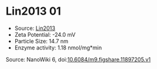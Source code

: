 <a name="material" />

# Lin2013 01
<script type="application/ld+json">
  {
    "@context": "https://schema.org/",
    "@type": "ChemicalSubstance",
    "@id": "https://egonw.github.io/nanowiki/nanowiki448.html#material",
    "http://purl.org/dc/terms/conformsTo":
      {
        "@type": "CreativeWork",
        "@id": "https://bioschemas.org/profiles/ChemicalSubstance/0.4-RELEASE/"
      },
    "identfier": "448",
    "name": "Lin2013 01",
    "url": "https://egonw.github.io/nanowiki/nanowiki448.html#material",
    "sameAs": "http://127.0.0.1/mediawiki/index.php/Special:URIResolver/Lin2013_01"
  }
</script>


* Source: [Lin2013](articleLin2013.md)
* Zeta Potential: -24.0 mV
* Particle Size: 14.7 nm
* Enzyme activity: 1.18 nmol/mg*min


Source: NanoWiki 6, doi:[10.6084/m9.figshare.11897205.v1](https://doi.org/10.6084/m9.figshare.11897205.v1)
